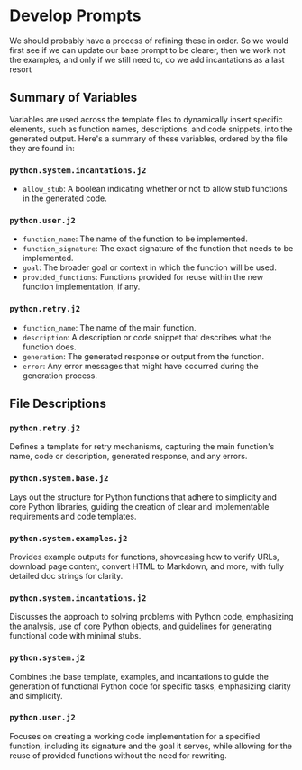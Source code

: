 # Develop Prompts

We should probably have a process of refining these in order. So we would first see if we can update our base prompt to be clearer, then we work not the examples, and only if we still need to, do we add incantations as a last resort

## Summary of Variables

Variables are used across the template files to dynamically insert specific elements, such as function names, descriptions, and code snippets, into the generated output. Here's a summary of these variables, ordered by the file they are found in:

### `python.system.incantations.j2`
- `allow_stub`: A boolean indicating whether or not to allow stub functions in the generated code.

### `python.user.j2`
- `function_name`: The name of the function to be implemented.
- `function_signature`: The exact signature of the function that needs to be implemented.
- `goal`: The broader goal or context in which the function will be used.
- `provided_functions`: Functions provided for reuse within the new function implementation, if any.

### `python.retry.j2`
- `function_name`: The name of the main function.
- `description`: A description or code snippet that describes what the function does.
- `generation`: The generated response or output from the function.
- `error`: Any error messages that might have occurred during the generation process.


## File Descriptions

### `python.retry.j2`
Defines a template for retry mechanisms, capturing the main function's name, code or description, generated response, and any errors.

### `python.system.base.j2`
Lays out the structure for Python functions that adhere to simplicity and core Python libraries, guiding the creation of clear and implementable requirements and code templates.

### `python.system.examples.j2`
Provides example outputs for functions, showcasing how to verify URLs, download page content, convert HTML to Markdown, and more, with fully detailed doc strings for clarity.

### `python.system.incantations.j2`
Discusses the approach to solving problems with Python code, emphasizing the analysis, use of core Python objects, and guidelines for generating functional code with minimal stubs.

### `python.system.j2`
Combines the base template, examples, and incantations to guide the generation of functional Python code for specific tasks, emphasizing clarity and simplicity.

### `python.user.j2`
Focuses on creating a working code implementation for a specified function, including its signature and the goal it serves, while allowing for the reuse of provided functions without the need for rewriting.
